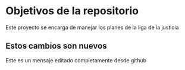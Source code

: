 # Objetivos de la repositorio

Este proyecto se encarga de manejar los planes de la liga de la justicia


## Estos cambios son nuevos
Este es un mensaje editado completamente desde github
 
